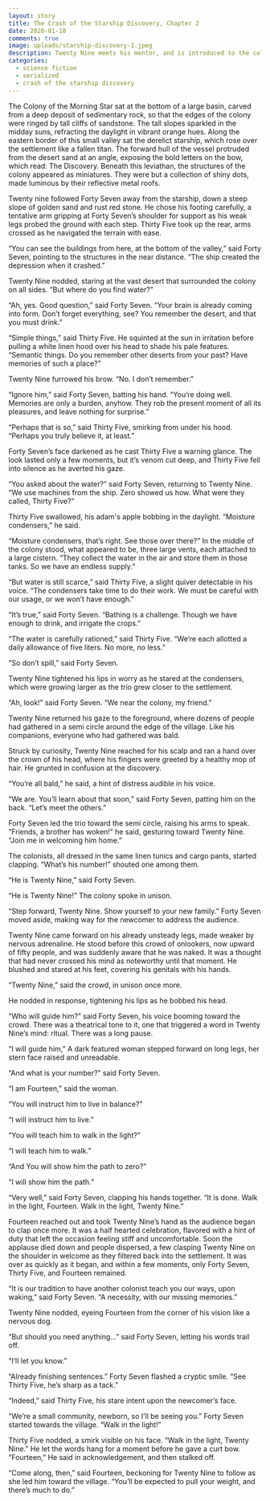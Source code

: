 ```yaml
---
layout: story
title: The Crash of the Starship Discovery, Chapter 2
date: 2020-01-10
comments: true
image: uploads/starship-discovery-1.jpeg
description: Twenty Nine meets his mentor, and is introduced to the colony.
categories: 
  - science fiction
  - serialized
  - crash of the starship discovery
---
```


The Colony of the Morning Star sat at the bottom of a large basin, carved from a deep deposit of sedimentary rock, so that the edges of the colony were ringed by tall cliffs of sandstone. The tall slopes sparkled in the midday suns, refracting the daylight in vibrant orange hues. Along the eastern border of this small valley sat the derelict starship, which rose over the settlement like a fallen titan. The forward hull of the vessel protruded from the desert sand at an angle, exposing the bold letters on the bow, which read: The Discovery. Beneath this leviathan, the structures of the colony appeared as miniatures. They were but a collection of shiny dots, made luminous by their reflective metal roofs.

Twenty nine followed Forty Seven away from the starship, down a steep slope of golden sand and rust red stone. He chose his footing carefully, a tentative arm gripping at Forty Seven’s shoulder for support as his weak legs probed the ground with each step. Thirty Five took up the rear, arms crossed as he navigated the terrain with ease.

“You can see the buildings from here, at the bottom of the valley,” said Forty Seven, pointing to the structures in the near distance. “The ship created the depression when it crashed.”

Twenty Nine nodded, staring at the vast desert that surrounded the colony on all sides. “But where do you find water?”

“Ah, yes. Good question,” said Forty Seven. “Your brain is already coming into form. Don’t forget everything, see? You remember the desert, and that you must drink.”

“Simple things,” said Thirty Five. He squinted at the sun in irritation before pulling a white linen hood over his head to shade his pale features. “Semantic things. Do you remember other deserts from your past? Have memories of such a place?”

Twenty Nine furrowed his brow. “No. I don’t remember.”

“Ignore him,” said Forty Seven, batting his hand. “You’re doing well. Memories are only a burden, anyhow. They rob the present moment of all its pleasures, and leave nothing for surprise.”

“Perhaps that is so,” said Thirty Five, smirking from under his hood. “Perhaps you truly believe it, at least.”

Forty Seven’s face darkened as he cast Thirty Five a warning glance. The look lasted only a few moments, but it’s venom cut deep, and Thirty Five fell into silence as he averted his gaze.

“You asked about the water?” said Forty Seven, returning to Twenty Nine. “We use machines from the ship. Zero showed us how. What were they called, Thirty Five?”

Thirty Five swallowed, his adam's apple bobbing in the daylight. “Moisture condensers,” he said.

“Moisture condensers, that’s right. See those over there?” In the middle of the colony stood, what appeared to be, three large vents, each attached to a large cistern. “They collect the water in the air and store them in those tanks. So we have an endless supply.”

“But water is still scarce,” said Thirty Five, a slight quiver detectable in his voice. “The condensers take time to do their work. We must be careful with our usage, or we won’t have enough.”

“It’s true,” said Forty Seven. “Bathing is a challenge. Though we have enough to drink, and irrigate the crops.”

“The water is carefully rationed,” said Thirty Five. “We’re each allotted a daily allowance of five liters. No more, no less.”

“So don’t spill,” said Forty Seven.

Twenty Nine tightened his lips in worry as he stared at the condensers, which were growing larger as the trio grew closer to the settlement.

“Ah, look!” said Forty Seven. “We near the colony, my friend.”

Twenty Nine returned his gaze to the foreground, where dozens of people had gathered in a semi circle around the edge of the village. Like his companions, everyone who had gathered was bald.

Struck by curiosity, Twenty Nine reached for his scalp and ran a hand over the crown of his head, where his fingers were greeted by a healthy mop of hair. He grunted in confusion at the discovery.

“You’re all bald,” he said, a hint of distress audible in his voice.

“We are. You’ll learn about that soon,” said Forty Seven, patting him on the back. “Let’s meet the others.”

Forty Seven led the trio toward the semi circle, raising his arms to speak. “Friends, a brother has woken!” he said, gesturing toward Twenty Nine. “Join me in welcoming him home.”

The colonists, all dressed in the same linen tunics and cargo pants, started clapping. “What’s his number!” shouted one among them.

“He is Twenty Nine,” said Forty Seven.

“He is Twenty Nine!” The colony spoke in unison.

“Step forward, Twenty Nine. Show yourself to your new family.” Forty Seven moved aside, making way for the newcomer to address the audience.

Twenty Nine came forward on his already unsteady legs, made weaker by nervous adrenaline. He stood before this crowd of onlookers, now upward of fifty people, and was suddenly aware that he was naked. It was a thought that had never crossed his mind as noteworthy until that moment. He blushed and stared at his feet, covering his genitals with his hands.

“Twenty Nine,” said the crowd, in unison once more.

He nodded in response, tightening his lips as he bobbed his head.

“Who will guide him?” said Forty Seven, his voice booming toward the crowd. There was a theatrical tone to it, one that triggered a word in Twenty Nine’s mind: ritual. There was a long pause.

“I will guide him,” A dark featured woman stepped forward on long legs, her stern face raised and unreadable. 

“And what is your number?” said Forty Seven.

“I am Fourteen,” said the woman. 

“You will instruct him to live in balance?”

“I will instruct him to live.”

“You will teach him to walk in the light?”

“I will teach him to walk.”

“And You will show him the path to zero?”

“I will show him the path.”

“Very well,” said Forty Seven, clapping his hands together. “It is done. Walk in the light, Fourteen. Walk in the light, Twenty Nine.”

Fourteen reached out and took Twenty Nine’s hand as the audience began to clap once more. It was a half hearted celebration, flavored with a hint of duty that left the occasion feeling stiff and uncomfortable. Soon the applause died down and people dispersed, a few clasping Twenty Nine on the shoulder in welcome as they filtered back into the settlement. It was over as quickly as it began, and within a few moments, only Forty Seven, Thirty Five, and Fourteen remained.

“It is our tradition to have another colonist teach you our ways, upon waking,” said Forty Seven. “A necessity, with our missing memories.”

Twenty Nine nodded, eyeing Fourteen from the corner of his vision like a nervous dog.

“But should you need anything…” said Forty Seven, letting his words trail off.

“I’ll let you know.”

“Already finishing sentences.” Forty Seven flashed a cryptic smile. “See Thirty Five, he’s sharp as a tack.”

“Indeed,” said Thirty Five, his stare intent upon the newcomer’s face.

“We’re a small community, newborn, so I’ll be seeing you.” Forty Seven started towards the village. “Walk in the light!”

Thirty Five nodded, a smirk visible on his face. “Walk in the light, Twenty Nine.” He let the words hang for a moment before he gave a curt bow. “Fourteen,” He said in acknowledgement, and then stalked off. 

“Come along, then,” said Fourteen, beckoning for Twenty Nine to follow as she led him toward the village. “You’ll be expected to pull your weight, and there’s much to do.”
